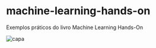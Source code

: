 # machine-learning-hands-on
Exemplos práticos do livro Machine Learning Hands-On

![capa](https://github.com/machadodecastro/machine-learning-hands-on/assets/5161201/7bdafa6b-9bba-4769-92c7-a30efc069ce2)

